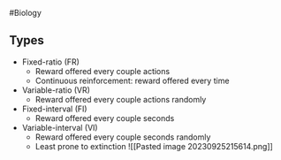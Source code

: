 #Biology 
## Types
* Fixed-ratio (FR)
	* Reward offered every couple actions
	* Continuous reinforcement: reward offered every time
* Variable-ratio (VR)
	* Reward offered every couple actions randomly
* Fixed-interval (FI)
	* Reward offered every couple seconds
* Variable-interval (VI)
	* Reward offered every couple seconds randomly
	* Least prone to extinction
![[Pasted image 20230925215614.png]]